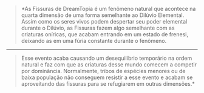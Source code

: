 > *As Fissuras de DreamTopia é um fenômeno natural que acontece na quarta dimensão de uma forma semelhante ao Dilúvio Elemental. Assim como os seres vivos podem despertar seu poder elemental durante o Dilúvio, as Fissuras fazem algo semelhante com as criaturas oníricas, que acabam entrando em um estado de frenesi, deixando as em uma fúria constante durante o fenômeno.
--- 
> Esse evento acaba causando um desequilíbrio temporário na ordem natural e faz com que as criaturas desse mundo comecem a competir por dominância. Normalmente, tribos de espécies menores ou de baixa população não conseguem resistir a esse evento e acabam se aproveitando das fissuras para se refugiarem em outras dimensões.*
